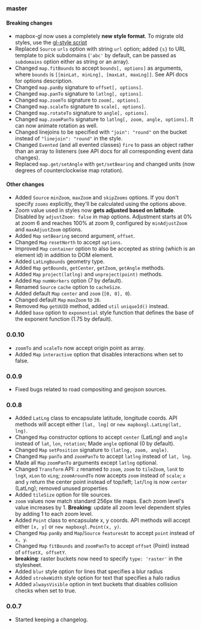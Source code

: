 ### master

#### Breaking changes

- mapbox-gl now uses a completely **new style format**.
To migrate old styles, use the [gl-style script](https://github.com/mapbox/gl-style)
- Replaced `Source` `urls` option with string `url` option; added `{s}` to URL template to pick subdomains
(`'abc'` by default, can be passed as `subdomains` option either as string or an array).
- Changed `map.fitBounds` to accept `bounds[, options]` as arguments, where `bounds` is `[[minLat, minLng], [maxLat, maxLng]]`.
See API docs for options description.
- Changed `map.panBy` signature to `offset[, options]`.
- Changed `map.panTo` signature to `latlng[, options]`.
- Changed `map.zoomTo` signature to `zoom[, options]`.
- Changed `map.scaleTo` signature to `scale[, options]`.
- Changed `map.rotateTo` signature to `angle[, options]`.
- Changed `map.zoomPanTo` signature to `latlng[, zoom, angle, options]`. It can now animate rotation as well.
- Changed linejoins to be specified with `"join": "round"` on the bucket instead of `"linejoin": "round"` in the style.
- Changed `Evented` (and all evented classes) `fire` to pass an object rather than an array to listeners
(see API docs for all corresponding event data changes).
- Replaced `map.get/setAngle` with `get/setBearing` and changed units (now degrees of counterclockwise map rotation).

#### Other changes

- Added `Source` `minZoom`, `maxZoom` and `skipZooms` options. If you don't specify `zooms` explicitly,
they'll be calculated using the options above.
- Zoom value used in styles now **gets adjusted based on latitude**. Disabled by `adjustZoom: false` in map options.
Adjustment starts at 0% at zoom 6 and reaches 100% at zoom 9, configured by `minAdjustZoom` and `maxAdjustZoom` options.
- Added `Map` `setBearing` second argument, `offset`.
- Changed `Map` `resetNorth` to accept `options`.
- Improved `Map` `container` option to also be accepted as string (which is an element id) in addition to DOM element.
- Added `LatLngBounds` geometry type.
- Added `Map` `getBounds`, `getCenter`, `getZoom`, `getAngle` methods.
- Added `Map` `project(latlng)` and `unproject(point)` methods.
- Added `Map` `numWorkers` option (7 by default).
- Renamed `Source` `cache` option to `cacheSize`.
- Added default `Map` `center` and `zoom` (`[0, 0], 0`).
- Changed default `Map` `maxZoom` to `20`.
- Removed `Map` `getUUID` method, added `util` `uniqueId()` instead.
- Added `base` option to `exponential` style function that defines the base of the exponent function (1.75 by default).

### 0.0.10

- `zoomTo` and `scaleTo` now accept origin point as array.
- Added `Map` `interactive` option that disables interactions when set to false.

### 0.0.9

- Fixed bugs related to road compositing and geojson sources.

### 0.0.8

- Added `LatLng` class to encapsulate latitude, longitude coords.
  API methods will accept either `[lat, lng]` or `new mapboxgl.LatLng(lat, lng)`.
- Changed `Map` constructor options to accept `center` (LatLng) and `angle` instead of `lat`, `lon`, `rotation`;
  Made `angle` optional (0 by default).
- Changed `Map` `setPosition` signature to `(latlng, zoom, angle)`.
- Changed `Map` `panTo` and `zoomPanTo` to accept `latlng` instead of `lat, lng`.
- Made all `Map` `zoomPanTo` arguments except `latlng` optional.
- Changed `Transform` API: `z` renamed to `zoom`, `zoom` to `tileZoom`, `lonX` to `lngX`, `xLon` to `xLng`;
`zoomAroundTo` now accepts `zoom` instead of `scale`; `x` and `y` return the center point instead of top/left;
`lat`/`lng` is now `center` (LatLng); removed unused properties
- Added `tileSize` option for tile sources.
- `zoom` values now match standard 256px tile maps. Each zoom level's value increases by 1.
  **Breaking**: update all zoom level dependent styles by adding 1 to each zoom level.
- Added `Point` class to encapsulate x, y coords.
  API methods will accept either `[x, y]` or `new mapboxgl.Point(x, y)`.
- Changed `Map` `panBy` and `Map`/`Source` `featuresAt` to accept `point` instead of `x, y`.
- Changed `Map` `fitBounds` and `zoomPanTo` to accept `offset` (Point) instead of `offsetX, offsetY`.
- **breaking**: raster buckets now need to specify `type: 'raster'` in the stylesheet.
- Added `blur` style option for lines that specifies a blur radius
- Added `strokeWidth` style option for text that specifies a halo radius
- Added `alwaysVisible` option in text buckets that disables collision checks when set to true.

### 0.0.7

- Started keeping a changelog.
